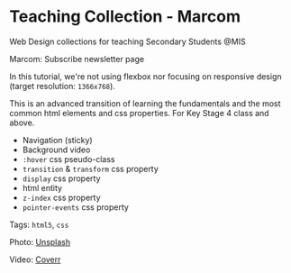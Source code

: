 # Teaching Collection - Marcom
Web Design collections for teaching Secondary Students @MIS

Marcom: Subscribe newsletter page

In this tutorial, we're not using flexbox nor focusing on responsive design 
(target resolution: `1366x768`).

This is an advanced transition of learning the fundamentals and the most common
html elements and css properties. For Key Stage 4 class and above.

- Navigation (sticky)
- Background video
- `:hover` css pseudo-class
- `transition` & `transform` css property
- `display` css property
- html entity
- `z-index` css property
- `pointer-events` css property


Tags: `html5`, `css`

Photo: [Unsplash](https://source.unsplash.com/)

Video: [Coverr](https://coverr.co)
